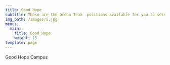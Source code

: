 ```yaml
---
title: Good Hope
subtitle: These are the Dream Team  positions available for you to serve.
img_path: /images/5.jpg
menus:
  main:
    title: Good Hope
    weight: 15
template: page
---
```

Good Hope Campus
